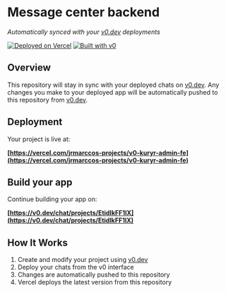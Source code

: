 # Message center backend

*Automatically synced with your [v0.dev](https://v0.dev) deployments*

[![Deployed on Vercel](https://img.shields.io/badge/Deployed%20on-Vercel-black?style=for-the-badge&logo=vercel)](https://vercel.com/jrmarccos-projects/v0-kuryr-admin-fe)
[![Built with v0](https://img.shields.io/badge/Built%20with-v0.dev-black?style=for-the-badge)](https://v0.dev/chat/projects/EtidIkFF1lX)

## Overview

This repository will stay in sync with your deployed chats on [v0.dev](https://v0.dev).
Any changes you make to your deployed app will be automatically pushed to this repository from [v0.dev](https://v0.dev).

## Deployment

Your project is live at:

**[https://vercel.com/jrmarccos-projects/v0-kuryr-admin-fe](https://vercel.com/jrmarccos-projects/v0-kuryr-admin-fe)**

## Build your app

Continue building your app on:

**[https://v0.dev/chat/projects/EtidIkFF1lX](https://v0.dev/chat/projects/EtidIkFF1lX)**

## How It Works

1. Create and modify your project using [v0.dev](https://v0.dev)
2. Deploy your chats from the v0 interface
3. Changes are automatically pushed to this repository
4. Vercel deploys the latest version from this repository
